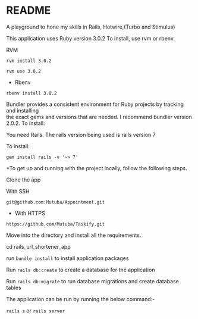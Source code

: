 # README

A playground to hone my skills in Rails, Hotwire,(Turbo and Stimulus)

This application uses Ruby version 3.0.2 To install, use rvm or rbenv.

RVM

`rvm install 3.0.2`

`rvm use 3.0.2`

- Rbenv

`rbenv install 3.0.2`

Bundler provides a consistent environment for Ruby projects by tracking and installing  
the exact gems and versions that are needed. I recommend bundler version 2.0.2. To install:

You need Rails. The rails version being used is rails version 7

To install:

`gem install rails -v '~> 7'`

\*To get up and running with the project locally, follow the following steps.

Clone the app

With SSH

`git@github.com:Mutuba/Appointment.git`

- With HTTPS

`https://github.com/Mutuba/Taskify.git`

Move into the directory and install all the requirements.

cd rails_url_shortener_app

run `bundle install` to install application packages

Run `rails db:create` to create a database for the application

Run `rails db:migrate` to run database migrations and create database tables

The application can be run by running the below command:-

`rails s` or `rails server`
